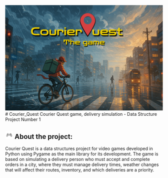 <img src="images\Courier_Quest.png"> 
# Courier_Quest
Courier Quest game, delivery simulation - Data Structure Project Number 1

## <img src="images\gif.gif" width ="25"><b> About the project:</b>
Courier Quest is a data structures project for video games developed in Python using Pygame as the main library for its development. The game is based on simulating a delivery person who must accept and complete orders in a city, where they must manage delivery times, weather changes that will affect their routes, inventory, and which deliveries are a priority.